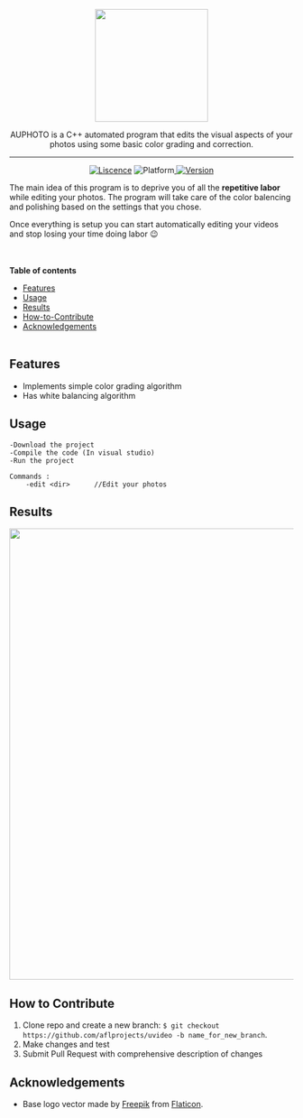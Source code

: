 <p align="center">
	<img width="200px" src="https://imgur.com/1cgAdvW.png"/>
</p>
<p align="center">
	AUPHOTO is a C++ automated program that edits the visual aspects of your photos using some basic color grading and correction. 
</p>
	
---------

<p align="center">
	<a href="">   <img src="https://img.shields.io/badge/Liscence-MIT-green" alt="Liscence"></a>   <img src="https://img.shields.io/badge/Platform-Windows-lightgray" alt="Platform"></a><a href="">   <img src="https://img.shields.io/badge/Version-1.013-blue"alt="Version"></a>
</p>

The main idea of this program is to deprive you of all the **repetitive labor** while editing your photos.
The program will take care of the color balencing and polishing based on the settings that you chose.

Once everything is setup you can start automatically editing your videos  and stop losing your time doing labor :wink:

<br></br>
**Table of contents**
* [Features](#Features)
* [Usage](#Usage)
* [Results](#Results)
* [How-to-Contribute](#How-to-Contribute)
* [Acknowledgements](#Acknowledgements)
<br></br>

**Features**
---
- Implements simple color grading algorithm
- Has white balancing algorithm

**Usage**
---
```
-Download the project
-Compile the code (In visual studio)
-Run the project

Commands :
	-edit <dir>		 //Edit your photos
```
**Results**
---
<p align="center">
	<img width="800px" src="https://imgur.com/qBCt2Kk.png"/>
</p>

**How to Contribute**
---

1. Clone repo and create a new branch: `$ git checkout https://github.com/aflprojects/uvideo -b name_for_new_branch`.
2. Make changes and test
3. Submit Pull Request with comprehensive description of changes

**Acknowledgements**
---
+ Base logo vector made by [Freepik](https://www.freepik.com/) from [Flaticon](www.flaticon.com).


